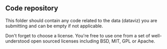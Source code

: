 ## Code repository

This folder should contain any code related to the data (dataviz) you are submitting and can be empty if not applicable. 

Don't forget to choose a license. You're free to use one from a set of well-understood open sourced licenses including BSD, MIT, GPL or Apache.

